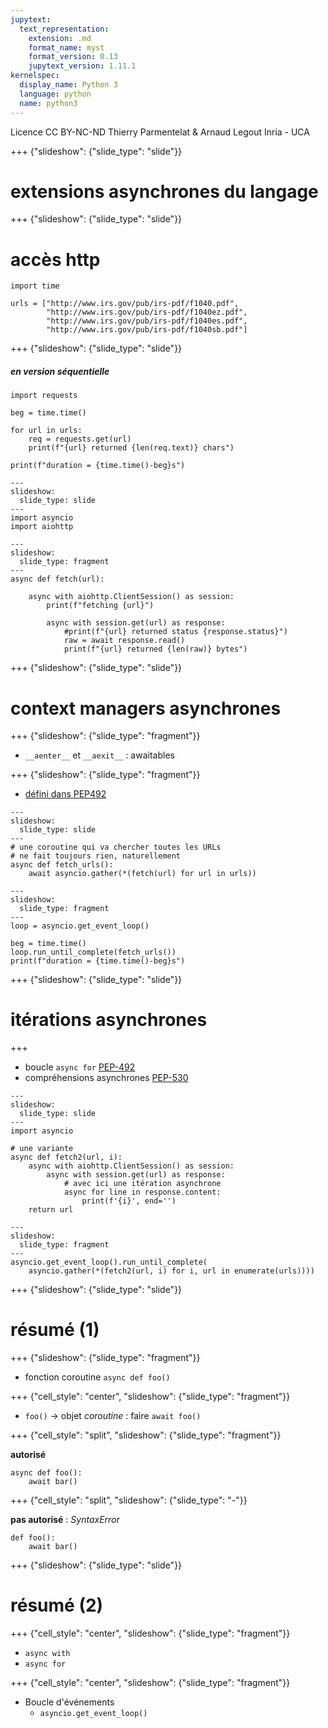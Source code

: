 ```yaml
---
jupytext:
  text_representation:
    extension: .md
    format_name: myst
    format_version: 0.13
    jupytext_version: 1.11.1
kernelspec:
  display_name: Python 3
  language: python
  name: python3
---
```


<div class="licence">
<span>Licence CC BY-NC-ND</span>
<span>Thierry Parmentelat &amp; Arnaud Legout</span>
<span>Inria - UCA</span>
</div>

+++ {"slideshow": {"slide_type": "slide"}}

# extensions asynchrones du langage

+++ {"slideshow": {"slide_type": "slide"}}

# accès http

```{code-cell} ipython3
import time

urls = ["http://www.irs.gov/pub/irs-pdf/f1040.pdf",
        "http://www.irs.gov/pub/irs-pdf/f1040ez.pdf",
        "http://www.irs.gov/pub/irs-pdf/f1040es.pdf",
        "http://www.irs.gov/pub/irs-pdf/f1040sb.pdf"]
```

+++ {"slideshow": {"slide_type": "slide"}}

##### en version séquentielle

```{code-cell} ipython3
import requests

beg = time.time()

for url in urls:
    req = requests.get(url)
    print(f"{url} returned {len(req.text)} chars")
    
print(f"duration = {time.time()-beg}s")
```

```{code-cell} ipython3
---
slideshow:
  slide_type: slide
---
import asyncio
import aiohttp
```

```{code-cell} ipython3
---
slideshow:
  slide_type: fragment
---
async def fetch(url):
    
    async with aiohttp.ClientSession() as session:
        print(f"fetching {url}")
        
        async with session.get(url) as response:
            #print(f"{url} returned status {response.status}")
            raw = await response.read()
            print(f"{url} returned {len(raw)} bytes")
```

+++ {"slideshow": {"slide_type": "slide"}}

# context managers asynchrones

+++ {"slideshow": {"slide_type": "fragment"}}

* `__aenter__` et `__aexit__` : awaitables

+++ {"slideshow": {"slide_type": "fragment"}}

* [défini dans PEP492](https://www.python.org/dev/peps/pep-0492/#asynchronous-context-managers-and-async-with)

```{code-cell} ipython3
---
slideshow:
  slide_type: slide
---
# une coroutine qui va chercher toutes les URLs
# ne fait toujours rien, naturellement
async def fetch_urls():
    await asyncio.gather(*(fetch(url) for url in urls))
```

```{code-cell} ipython3
---
slideshow:
  slide_type: fragment
---
loop = asyncio.get_event_loop()

beg = time.time()
loop.run_until_complete(fetch_urls())
print(f"duration = {time.time()-beg}s")
```

+++ {"slideshow": {"slide_type": "slide"}}

# itérations asynchrones

+++

* boucle `async for` [PEP-492](https://www.python.org/dev/peps/pep-0492/#asynchronous-iterators-and-async-for)
* compréhensions asynchrones [PEP-530](https://www.python.org/dev/peps/pep-0530/)

```{code-cell} ipython3
---
slideshow:
  slide_type: slide
---
import asyncio

# une variante
async def fetch2(url, i):
    async with aiohttp.ClientSession() as session:
        async with session.get(url) as response:
            # avec ici une itération asynchrone
            async for line in response.content: 
                print(f'{i}', end='')
    return url
```

```{code-cell} ipython3
---
slideshow:
  slide_type: fragment
---
asyncio.get_event_loop().run_until_complete(
    asyncio.gather(*(fetch2(url, i) for i, url in enumerate(urls))))
```

+++ {"slideshow": {"slide_type": "slide"}}

# résumé (1)

+++ {"slideshow": {"slide_type": "fragment"}}

* fonction coroutine `async def foo()`

+++ {"cell_style": "center", "slideshow": {"slide_type": "fragment"}}

* `foo()` → objet *coroutine* :  faire `await foo()`

+++ {"cell_style": "split", "slideshow": {"slide_type": "fragment"}}

**autorisé**

````
async def foo():
    await bar()
````

+++ {"cell_style": "split", "slideshow": {"slide_type": "-"}}

**pas autorisé** : *SyntaxError*

````
def foo():
    await bar()
````

+++ {"slideshow": {"slide_type": "slide"}}

# résumé (2)

+++ {"cell_style": "center", "slideshow": {"slide_type": "fragment"}}

* `async with`
* `async for`

+++ {"cell_style": "center", "slideshow": {"slide_type": "fragment"}}

* Boucle d'événements 
  * `asyncio.get_event_loop()`
